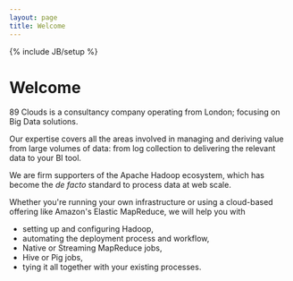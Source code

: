 ```yaml
---
layout: page
title: Welcome
---
```

{% include JB/setup %}

# Welcome

89 Clouds is a consultancy company operating from London; focusing on Big Data solutions.

Our expertise covers all the areas involved in managing and deriving value from large volumes of data: from log collection to delivering the relevant data to your BI tool.

We are firm supporters of the Apache Hadoop ecosystem, which has become the _de facto_ standard to process data at web scale.

Whether you're running your own infrastructure or using a cloud-based offering like Amazon's Elastic MapReduce, we will help you with

* setting up and configuring Hadoop,
* automating the deployment process and workflow,
* Native or Streaming MapReduce jobs,
* Hive or Pig jobs,
* tying it all together with your existing processes.
